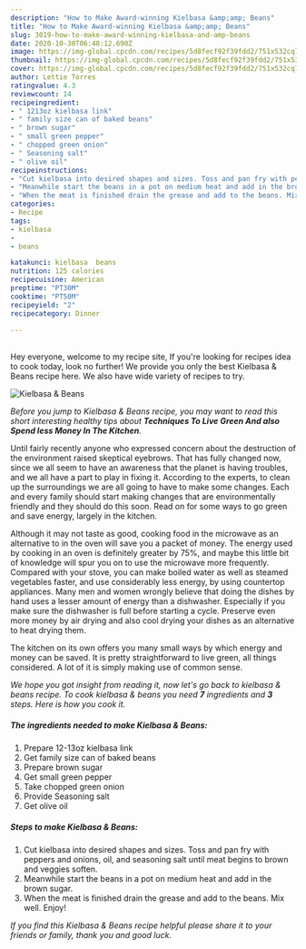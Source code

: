 ```yaml
---
description: "How to Make Award-winning Kielbasa &amp;amp; Beans"
title: "How to Make Award-winning Kielbasa &amp;amp; Beans"
slug: 3019-how-to-make-award-winning-kielbasa-and-amp-beans
date: 2020-10-30T06:48:12.690Z
image: https://img-global.cpcdn.com/recipes/5d8fecf92f39fdd2/751x532cq70/kielbasa-beans-recipe-main-photo.jpg
thumbnail: https://img-global.cpcdn.com/recipes/5d8fecf92f39fdd2/751x532cq70/kielbasa-beans-recipe-main-photo.jpg
cover: https://img-global.cpcdn.com/recipes/5d8fecf92f39fdd2/751x532cq70/kielbasa-beans-recipe-main-photo.jpg
author: Lettie Torres
ratingvalue: 4.3
reviewcount: 14
recipeingredient:
- " 1213oz kielbasa link"
- " family size can of baked beans"
- " brown sugar"
- " small green pepper"
- " chopped green onion"
- " Seasoning salt"
- " olive oil"
recipeinstructions:
- "Cut kielbasa into desired shapes and sizes. Toss and pan fry with peppers and onions, oil, and seasoning salt until meat begins to brown and veggies soften."
- "Meanwhile start the beans in a pot on medium heat and add in the brown sugar."
- "When the meat is finished drain the grease and add to the beans. Mix well. Enjoy!"
categories:
- Recipe
tags:
- kielbasa
- 
- beans

katakunci: kielbasa  beans 
nutrition: 125 calories
recipecuisine: American
preptime: "PT30M"
cooktime: "PT50M"
recipeyield: "2"
recipecategory: Dinner

---
```

<br>
Hey everyone, welcome to my recipe site, If you're looking for recipes idea to cook today, look no further! We provide you only the best Kielbasa &amp; Beans recipe here. We also have wide variety of recipes to try.
<br>


![Kielbasa &amp; Beans](https://img-global.cpcdn.com/recipes/5d8fecf92f39fdd2/751x532cq70/kielbasa-beans-recipe-main-photo.jpg)

<i>Before you jump to Kielbasa &amp; Beans recipe, you may want to read this short interesting healthy tips about 
<strong>Techniques To Live Green And also Spend less Money In The Kitchen</strong>.</i>
</br>

Until fairly recently anyone who expressed concern about the destruction of the environment raised skeptical eyebrows. That has fully changed now, since we all seem to have an awareness that the planet is having troubles, and we all have a part to play in fixing it. According to the experts, to clean up the surroundings we are all going to have to make some changes. Each and every family should start making changes that are environmentally friendly and they should do this soon. Read on for some ways to go green and save energy, largely in the kitchen.

Although it may not taste as good, cooking food in the microwave as an alternative to in the oven will save you a packet of money. The energy used by cooking in an oven is definitely greater by 75%, and maybe this little bit of knowledge will spur you on to use the microwave more frequently. Compared with your stove, you can make boiled water as well as steamed vegetables faster, and use considerably less energy, by using countertop appliances. Many men and women wrongly believe that doing the dishes by hand uses a lesser amount of energy than a dishwasher. Especially if you make sure the dishwasher is full before starting a cycle. Preserve even more money by air drying and also cool drying your dishes as an alternative to heat drying them.

The kitchen on its own offers you many small ways by which energy and money can be saved. It is pretty straightforward to live green, all things considered. A lot of it is simply making use of common sense.


<i>We hope you got insight from reading it, now let's go back to kielbasa &amp; beans recipe. To cook kielbasa &amp; beans you need <strong>7</strong> ingredients and <strong>3</strong> steps. Here is how you cook it.
</i>

##### The ingredients needed to make Kielbasa &amp; Beans:

1. Prepare  12-13oz kielbasa link
1. Get  family size can of baked beans
1. Prepare  brown sugar
1. Get  small green pepper
1. Take  chopped green onion
1. Provide  Seasoning salt
1. Get  olive oil


##### Steps to make Kielbasa &amp; Beans:

1. Cut kielbasa into desired shapes and sizes. Toss and pan fry with peppers and onions, oil, and seasoning salt until meat begins to brown and veggies soften.
1. Meanwhile start the beans in a pot on medium heat and add in the brown sugar.
1. When the meat is finished drain the grease and add to the beans. Mix well. Enjoy!


<i>If you find this Kielbasa &amp; Beans recipe helpful please share it to your friends or family, thank you and good luck.</i>
